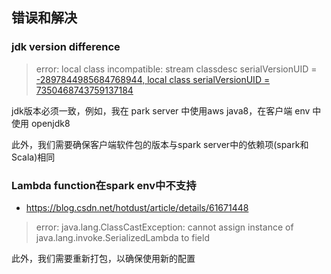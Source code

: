 ## 错误和解决

### jdk version difference

> error: local class incompatible: stream classdesc serialVersionUID = [-2897844985684768944, local class serialVersionUID = 7350468743759137184]()

jdk版本必须一致，例如，我在 park server 中使用aws java8，在客户端 env 中使用 openjdk8

此外，我们需要确保客户端软件包的版本与spark server中的依赖项(spark和 Scala)相同

### Lambda function在spark env中不支持

- https://blog.csdn.net/hotdust/article/details/61671448
> error: java.lang.ClassCastException: cannot assign instance of java.lang.invoke.SerializedLambda to field

此外，我们需要重新打包，以确保使用新的配置